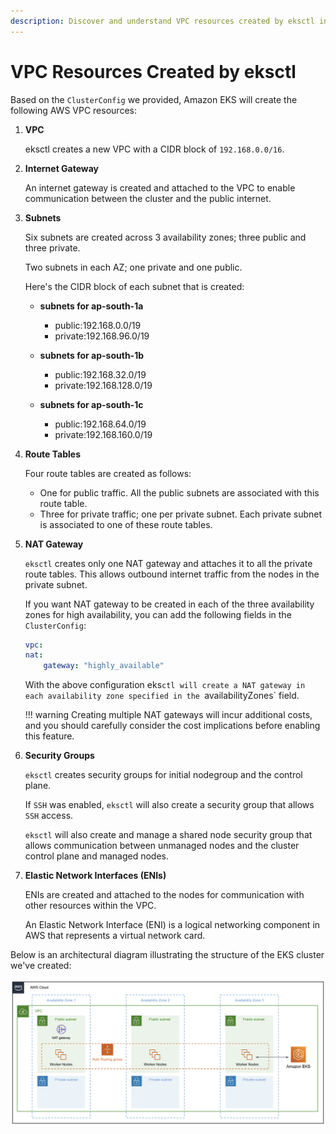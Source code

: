 ```yaml
---
description: Discover and understand VPC resources created by eksctl in your Amazon EKS environment.
---
```


# VPC Resources Created by eksctl

Based on the `ClusterConfig` we provided, Amazon EKS will create the following AWS VPC resources:

1. **VPC**

    eksctl creates a new VPC with a CIDR block of `192.168.0.0/16`.


2. **Internet Gateway**

    An internet gateway is created and attached to the VPC to enable communication between the cluster and the public internet.

3. **Subnets**

    Six subnets are created across 3 availability zones; three public and three private.

    Two subnets in each AZ; one private and one public.

    Here's the CIDR block of each subnet that is created:

    - **subnets for ap-south-1a**

        - public:192.168.0.0/19
        - private:192.168.96.0/19

    - **subnets for ap-south-1b**

        - public:192.168.32.0/19
        - private:192.168.128.0/19

    - **subnets for ap-south-1c**

        - public:192.168.64.0/19
        - private:192.168.160.0/19

4. **Route Tables**

    Four route tables are created as follows:

    - One for public traffic. All the public subnets are associated with this route table.
    - Three for private traffic; one per private subnet. Each private subnet is associated to one of these route tables.


5. **NAT Gateway**

    `eksctl` creates only one NAT gateway and attaches it to all the private route tables. This allows outbound internet traffic from the nodes in the private subnet.

    If you want NAT gateway to be created in each of the three availability zones for high availability, you can add the following fields in the `ClusterConfig`:

    ```yaml
    vpc:
    nat:
        gateway: "highly_available"
    ```

    With the above configuration eks`ctl will create a NAT gateway in each availability zone specified in the `availabilityZones` field.

    !!! warning
        Creating multiple NAT gateways will incur additional costs, and you should carefully consider the cost implications before enabling this feature.


6. **Security Groups**

    `eksctl` creates security groups for initial nodegroup and the control plane.

    If `SSH` was enabled, `eksctl` will also create a security group that allows `SSH` access.

    `eksctl` will also create and manage a shared node security group that allows communication between unmanaged nodes and the cluster control plane and managed nodes.


7. **Elastic Network Interfaces (ENIs)**

    ENIs are created and attached to the nodes for communication with other resources within the VPC.

    An Elastic Network Interface (ENI) is a logical networking component in AWS that represents a virtual network card.


Below is an architectural diagram illustrating the structure of the EKS cluster we've created:

<p align="center">
    <img src="../../../assets/eks-course-images/create-eks-cluster/resources-created-by-eksctl.png" alt="AWS Resources Created by eksctl" />
</p>